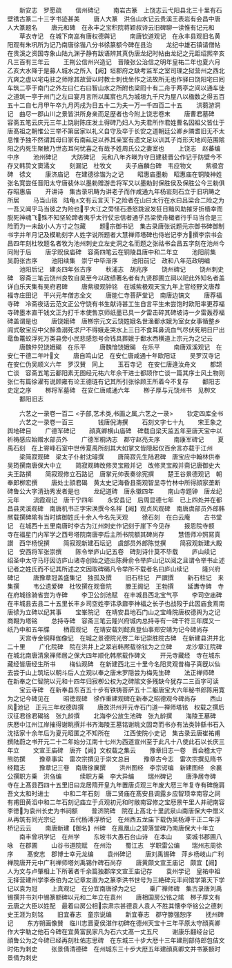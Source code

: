 <!-- { "loadSidebar": true } -->
　　新安志　罗愿疏
　　信州碑记
　　南岩古篆　上饶志云弋阳县北三十里有石壁镌古篆二十三字书迹甚美
　　唐人大篆　洪刍山水记云贵溪王表岩有会昌中唐人大篆题名
　　唐元和碑　在永丰之宝积院蒋颖叔诗云旧碑聊一读惟有记元和
　　草衣寺记　在城下南嵓有唐权德舆记
　　南唐钦道观记　在永丰县观旧名黄阳观有朱巩所为记乃南唐徐锴八分书徐篆额今碑在县治
　　龙纪中雄石镇请僧帖　在贵溪之资国寺象山陆九渊子静有跋语辨其真伪唐龙纪时帖由龙纪之元距绍熈辛亥凡三百有三年云
　　王荆公信州兴造记　晋陵张公治信之明年皇祐二年也夏六月乙亥大水降于是募人城水之所入【阙】垣郡府之缺考监军之室司理之狱营州之西北亢爽之虚以宅屯驻之师除其故营以时教士刺伐坐作之法故所无也作驿曰饶阳宅曰囘车筑二亭于南门之外左曰仁右曰智山水之所附也梁囘十有二舟于两亭之间以通车徒之道筑一亭于州门之左曰宴月言所以属賔也凡为城垣九千尺为屋八以楹数之得五百五十二自七月甲午卒九月丙戌为日五十二为夫一万一千四百二十五
　　洪蒭游洞记　曲尽一郡山川之景皆洪所身亲而足歴者也今附上饶志卷末
　　唐曹君墓碑　容斋五笔云庆元三年上饶尉陈庄发土得碑乃妇人为夫君所作君姓曹名因祖父皆仕于唐髙祖之朝惟公三举不第居家以礼义自守及卒于长安之道朝廷公卿乡隣耆旧无不太息惟予独不然谓其母曰家有南畆足以养其亲室有遗文足以训其子肖形天地间范围隂阳之内死生聚散乃世态耳何忧喜之有哉予姓周氏公之妻室也
　　上饶志　赵蕃编　中序
　　池州碑记
　　大防碑记　元和八年齐暎为守日建裴晋公作记于防壁今不存又韩贽文窦潏文
　　刻漏记　杜牧文
　　夫子庙麟台碑　韦应物文
　　紫极宫碑　徐文
　　康济庙记　在建德徐锴为之记
　　昭惠庙墨勅　昭惠庙在铜陵神姓张名寛尝任晋阳太守唐裴休以墨勅赠游击将军又以墨勅封保胜侯及保胜公今三勅俱存昭惠庙
　　开讲诗　集古录巩畴为讲老子而作咸通九年杨岩刻石立于旧巩畴之所居
　　马当山铭　陆龟文有云言天下之险者在山曰太行在水曰吕梁合二险之为一吾又闻乎马当彼之为险也乎大江之旁怪石慿怒跳波发狂日黯风助摧牙折樯幸而脱死神魂飞殊不知坚轮蹄者夷乎太行仗忠信者通乎吕梁使舟檝者行乎马当合是三险而为一未敌小人方寸之包藏
　　题宗御书记　集古录唐张说题元宗御书碑御制书字并年月记及模勒刻字人姓字说所题者大慧禅师塔碑也侍岩记李方撰李宗书会昌四年刻杜牧题名者牧为池州刺史立左史洞之名而题之张祜书会昌五字刻在池州今同附于后
　　唐孚贶侯庙碑　容斋四笔云在铜陵县唐中和二年立
　　池阳前集　吴蔚张古序
　　池阳续集　崇宁中毕渐序
　　池阳前记　政和八年范政明编
　　池阳后记　建炎四年张古序
　　秋浦志　胡兆序
　　饶州碑记
　　饶州刺史碑　容斋三笔云饶州良牧自吴至今以政绩著名者有九贤郡圃立祠以祀此外知名者盖详白乐天集有吴府君碑
　　唐紫极观钟铭　在城紫极观天宝九年上官经野文唐荐福寺庄田记　干兴元年僧志全文
　　唐能仁寺菩萨堂记　南唐边镐文
　　唐荐福寺碑　冷斋夜话云范文正公守饶有书生献诗甚工生自言平生未尝饱时欧阳率更荐福寺碑墨本直干钱文正为打千本使售京师纸墨已具一夕雷击碎其碑坡诗一夕雷轰荐福碑盖谓是也
　　唐饶娥碑　唐栁宗元文云饶姓娥名世渔鄱水娥为室女女事循整乡闾式敬宝应中父醉渔溺死求尸不得娥走哭水上三日不食耳鼻流血气尽伏死明日尸出鼋鱼鼍蛟浮死万类县旁小民悲感怨号会钱具葬娥于鄱水西横道上宗元为之记云
　　唐魏仲兕饶娥碣　在乐平
　　唐魏愔饶娥碣　在乐平
　　南唐双溪观记　在安仁干德二年叶文
　　唐自鸣山记　在安仁唐咸通十年欧阳证
　　吴罗汉寺记　在安仁伪吴顺义六年　罗汉賛　同上
　　玉石寺记　在安仁唐逄汝舟文
　　都颉亡谈　容斋五笔云鄱阳素无图经元祐六年余干进士都颉作亡谈一篇其序士风土物则张仁有篇徐濯有说顾雍有论王德琏有记其所引张徐顾王所着今不复存
　　鄱阳志　史定之序
　　栁将军墓碑　在安仁唐咸通六年
　　栁子厚与元饶州书　见栁文
　　鄱阳旧志













　　六艺之一录卷一百二
<子部,艺术类,书画之属,六艺之一录>
　　钦定四库全书
　　六艺之一录卷一百三　　　　钱唐倪涛撰
　　石刻文字七十九
　　宋王象之舆地碑目
　　广德军碑记
　　顔真卿横山庙碑　碑载自梁天监五年至唐天宝中以祈祷感应始赠水部员外
　　广德军桐汭志　郡守赵亮夫序
　　南康军碑记
　　夏禹石刻　在上霄峰石室中世传夏禹所刻其大如掌文皆隠起仅百余言亦载于江州
　　梁简寂观碑　梁太子仆射沈璿撰
　　唐简寂先生陆君碑　唐宝应中翰林供奉吴筠撰南唐保大中立
　　简寂观碑改修灵宝殿并记　改修灵宝殿并斋记唐御史大夫王路撰
　　简寂观修立石路记　唐掌元帅表奏徐宪撰
　　楚王谷景德观记　朝奉郎栁宏撰
　　唐处士顔君碣　黄太史记海昏县斋观智显寺竹林中所得顔家垄断碑鲁公大字清劲秀发者是也
　　龙纪道碑　唐永徽四年
　　南山寺题钟　唐龙纪元年
　　流霞观记　唐干宁四年
　　永安县记　后周显德七年　已上四处并在都昌县灵溪观碑　南唐机书正字宋涣撰今名祥【阙】观贞风观碑　南唐虞部员外郎韩熈载撰碑隂有当时嫔御姓氏十余人今名先天观
　　徐石刻　在白云庵
　　古书堂记　在城西十五里南唐时李古为江州刺史作记刻于崖下今见存
　　报恩院寺额　寺在福星门内军学之西号塔院南唐李后主所书院额其碑尚存
　　慧悟师冲照冩真讃　西华杨恱撰
　　简寂观新建石坛记　虞部员外郎陈觉撰
　　简寂观新建大殿记　安西将军张崇撰
　　陈令举庐山记五卷　碑刻诗什莫不毕载
　　庐山续记　绍圣中太守马玗因访庐山诸寺创始之迹出陈舜俞令举庐山记以阅之且谓令举书止述记者之姓氏而不记其所述之文因取碑碣凡令举所不载者名曰庐山续记
　　隆兴府碑记
　　唐豫章冠盖盛集记　独孤及撰
　　旧石柱记　严譔撰
　　新石柱记　来集撰
　　韦公遗爱碑　杜牧撰在观音院
　　滕王阁记　王勃撰
　　延夀寺碑　寺在府城徐骑省尝为寺碑
　　李卫公剑池赋　在丰城县西北宝气亭
　　李司空庙碑　在丰城县去县二十五里长丰乡司空姓李讳承鼐李神福之长子也战殁于此因庙食焉南唐徐为立碑以纪其事
　　宝峯院记　在靖安县地石门山之宝峰院唐权德舆为之记商翺为塔铭
　　总持寺碑　容斋三笔云隆兴府城内总持寺有一碑干符三年牒又一纸乃中和五年牒
　　栖霞观记　在靖安载刘懿真登仙事郑安靖为记今碑尚存
　　天宫寺金铜释伽像记　在城之景德院光啓二年记崇胜院古碑　在新建县洪井北二十里
　　广化院碑　院在洪井上之翠岩韩熈载徐铉为之立碑
　　龙沙章江院碑　在城北南唐清泉禅师居之保大四年顺化韩熈载作碑文
　　开元寺藏经　寺在城东藏经皆唐经生所书
　　梅仙观碑　在新建西北三十里今名阳灵观昔梅子真旣以仙去尝于山上筑坛以朝斗后人立观以奉之唐末罗隠尝为梅先生碑
　　法正禅师碑　在新奉之仁智院以元和十四年归寂栁公权为之碑隂文多残缺今犹存二三百字可读
　　宝云寺碑　在新奉县东百五十步有铁铸菩萨五十二躯唐宝大六年秘书郎陈用寛为之记今碑见在
　　昭徳观碑　徐作重建观碑在新奉之昭德观今碑尚存
　　西山风池记　正元三年权德舆撰
　　唐故洪州开元寺石门道一禅师塔铭　权载之撰后汉征君徐君碣铭　张九龄撰
　　北海李公放生池碑　张九龄撰
　　海陵王墓碑　庆厯中江州江岸摧得谢眺撰并书齐海陵王墓铭谢眺文固竒而书亦有法类钟繇书石入沈括家十余年后为夏元昭匿之不知所在
　　江西使院小史记　集古录云唐崔祐甫撰陆蔚之书开元二十二年始分江南十七州为西道宣州至于此凡十八使此石以长庆三年立
　　文宣王庙碑　唐齐【阙】文权载之集云
　　豫章旧志一卷　晋会稽太守熊防撰
　　豫章事实　雷次宗撰见于崇文总目
　　豫章古今志　雷次宗撰见隋书经籍志
　　豫章记三卷　南唐徐廙撰
　　洪州图经　李宗谔编　新建图经　余襄公撰职方乗　洪刍编　　　续职方乗　李大异编
　　瑞州碑记
　　唐浄居寺碑　寺在上髙县西四十五里旧曰龙居隋开皇九年置唐贞观三年废大厯三年复寺有碑施肩吾文太和时进士
　　中和二年石刻　唐二贤庙在髙安县调露乡应智顼幸南容之祠有甫田黄滔中和二年石刻记庙立于贞观初元和时敝南容修之宝厯景午里人并祀南容李徳为袁州长史为书祠额
　　普济院碑　院在上髙北十里武泉山南唐保大中僧义从再筑有同光宗记
　　五代杨溥浮桥记　在州西五龙庙下载伪吴杨溥干正二年浮桥记云云
　　南唐新建【御名】州碑　在鳯凰山之碧落堂碑乃南唐保大十年立
　　南丰曾巩学记　在州学
　　东坡书大愚石台山诗　在本山
　　栾城书郡圃八咏　在郡圃
　　山谷书道院赋　在州治
　　蜀江志　学职雷公编　　瑞州志周徐序
　　髙安志　郡博士幸元龙编
　　袁州碑记
　　唐刘禹锡碑　萍乡杨岐山广利禅院唐开元中广利禅师塔刘禹锡作碑石尚存
　　唐黄颇文宣王庙记　颇宜【阙】人为文与卢肇相上下所著者千余篇独郡庠文宣王庙记存
　　袁州学记　皇祐中祖无择营建州学李泰伯为之记章友直为之篆李洪书世号为三絶碑元丰间馆学第天下学记以袁为冠
　　上真观记　在分宜南唐徐为之记
　　乗广禅师碑　集古录唐刘禹锡撰并书刘中锡篆额碑以元和二年立在袁州
　　唐相国房公铭之隂　栁子厚文有云唐之大臣以姓配　最着曰房公相宗肃宗甚德袁人袁人不胜其懐李华铭公之德刺史王涯为刻铭
　　旧宜春志　童宗说编
　　新宜春志　郡守滕强恕序
　　抚州碑记
　　东方朔画像賛　临川志晋夏侯湛作初碑在德州天宝十三年平原太守顔真卿作大字勒之他石今碑在宜黄富民家凡为石六丈髙一丈五尺
　　谢康乐翻经台记　顔鲁公为之今碑已经再刻杜佑志思碑　在东城三十步大厯十三年建刑部侍郎包佶文时佑为刺史
　　张景倩清德碑　在州城东三十步大厯五年建顔真卿文并书篆额时景倩为刺史
